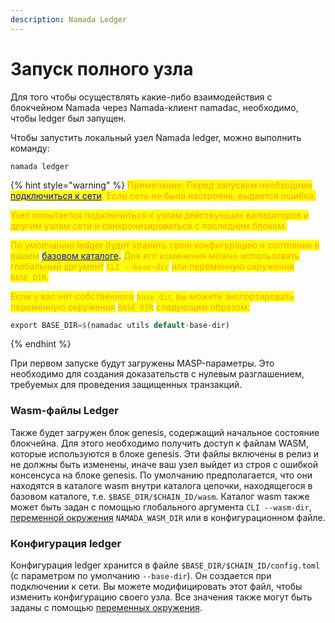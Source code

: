 ```yaml
---
description: Namada Ledger
---
```


# Запуск полного узла

Для того чтобы осуществлять какие-либо взаимодействия с блокчейном Namada через Namada-клиент namadac, необходимо, чтобы ledger был запущен.

Чтобы запустить локальный узел Namada ledger, можно выполнить команду:

```
namada ledger
```

{% hint style="warning" %}
<mark style="color:orange;">Примечание: Перед запуском необходимо</mark> [<mark style="color:blue;">подключиться к сети</mark>](../../seti-namada/)<mark style="color:orange;">. Если сеть не была настроена, выдается ошибка.</mark>

<mark style="color:orange;">Узел попытается подключиться к узлам действующих валидаторов и другим узлам сети и синхронизироваться с последним блоком.</mark>

<mark style="color:orange;">По умолчанию ledger будет хранить свою конфигурацию и состояние в вашем</mark> [<mark style="color:blue;">базовом каталоге</mark>](bazovyi-katalog.md)<mark style="color:blue;">.</mark> <mark style="color:orange;">Для его изменения можно использовать глобальный аргумент</mark> <mark style="color:orange;"></mark><mark style="color:orange;">`CLI --base-dir`</mark> <mark style="color:orange;"></mark><mark style="color:orange;">или переменную окружения</mark> <mark style="color:orange;"></mark><mark style="color:orange;">`BASE_DIR`</mark><mark style="color:orange;">.</mark>

<mark style="color:orange;">Если у вас нет собственного</mark> <mark style="color:orange;"></mark><mark style="color:orange;">`base_di`</mark><mark style="color:orange;">r, вы можете экспортировать переменную окружения</mark> <mark style="color:orange;"></mark><mark style="color:orange;">`BASE_DIR`</mark> <mark style="color:orange;"></mark><mark style="color:orange;">следующим образом:</mark>

```rust
export BASE_DIR=$(namadac utils default-base-dir)
```
{% endhint %}

При первом запуске будут загружены MASP-параметры. Это необходимо для создания доказательств с нулевым разглашением, требуемых для проведения защищенных транзакций.

### Wasm-файлы Ledger

Также будет загружен блок genesis, содержащий начальное состояние блокчейна. Для этого необходимо получить доступ к файлам WASM, которые используются в блоке genesis. Эти файлы включены в релиз и не должны быть изменены, иначе ваш узел выйдет из строя с ошибкой консенсуса на блоке genesis. По умолчанию предполагается, что они находятся в каталоге wasm внутри каталога цепочки, находящегося в базовом каталоге, т.е. `$BASE_DIR/$CHAIN_ID/wasm`. Каталог wasm также может быть задан с помощью глобального аргумента `CLI --wasm-dir`, [переменной окружения](peremennye-sredy.md) `NAMADA_WASM_DIR` или в конфигурационном файле.

### Конфигурация  ledger &#x20;

Конфигурация  ledger хранится в файле `$BASE_DIR/$CHAIN_ID/config.toml` (с параметром по умолчанию `--base-dir`). Он создается при подключении к сети. Вы можете модифицировать этот файл, чтобы изменить конфигурацию своего узла. Все значения также могут быть заданы с помощью [переменных окружения](peremennye-sredy.md).

